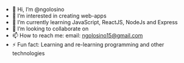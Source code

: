 - 👋 Hi, I’m @ngolosino
- 👀 I’m interested in creating web-apps
- 🌱 I’m currently learning JavaScript, ReactJS, NodeJs and Express
- 💞️ I’m looking to collaborate on 
- 📫 How to reach me: email: ngolosino15@gmail.com
- ⚡ Fun fact: Learning and re-learning programming and other technologies

<!---
ngolosino/ngolosino is a ✨ special ✨ repository because its `README.md` (this file) appears on your GitHub profile.
You can click the Preview link to take a look at your changes.
--->
